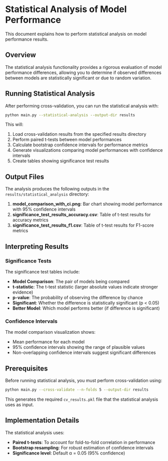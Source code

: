 # Statistical Analysis of Model Performance

This document explains how to perform statistical analysis on model performance results.

## Overview

The statistical analysis functionality provides a rigorous evaluation of model performance differences, allowing you to determine if observed differences between models are statistically significant or due to random variation.

## Running Statistical Analysis

After performing cross-validation, you can run the statistical analysis with:

```bash
python main.py --statistical-analysis --output-dir results
```

This will:
1. Load cross-validation results from the specified results directory
2. Perform paired t-tests between model performances
3. Calculate bootstrap confidence intervals for performance metrics
4. Generate visualizations comparing model performances with confidence intervals
5. Create tables showing significance test results

## Output Files

The analysis produces the following outputs in the `results/statistical_analysis` directory:

1. **model_comparison_with_ci.png**: Bar chart showing model performance with 95% confidence intervals
2. **significance_test_results_accuracy.csv**: Table of t-test results for accuracy metrics
3. **significance_test_results_f1.csv**: Table of t-test results for F1-score metrics

## Interpreting Results

### Significance Tests

The significance test tables include:
- **Model Comparison**: The pair of models being compared
- **t-statistic**: The t-test statistic (larger absolute values indicate stronger evidence)
- **p-value**: The probability of observing the difference by chance
- **Significant**: Whether the difference is statistically significant (p < 0.05)
- **Better Model**: Which model performs better (if difference is significant)

### Confidence Intervals

The model comparison visualization shows:
- Mean performance for each model
- 95% confidence intervals showing the range of plausible values
- Non-overlapping confidence intervals suggest significant differences

## Prerequisites

Before running statistical analysis, you must perform cross-validation using:

```bash
python main.py --cross-validate --n-folds 5 --output-dir results
```

This generates the required `cv_results.pkl` file that the statistical analysis uses as input.

## Implementation Details

The statistical analysis uses:
- **Paired t-tests**: To account for fold-to-fold correlation in performance
- **Bootstrap resampling**: For robust estimation of confidence intervals
- **Significance level**: Default α = 0.05 (95% confidence) 